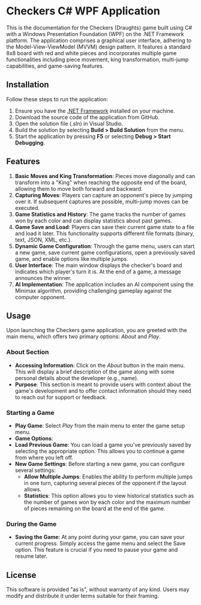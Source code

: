 # Checkers C# WPF Application
This is the documentation for the Checkers (Draughts) game built using C# with a Windows Presentation Foundation (WPF) on the .NET Framework platform. The application comprises a graphical user interface, adhering to the Model-View-ViewModel (MVVM) design pattern. It features a standard 8x8 board with red and white pieces and incorporates multiple game functionalities including piece movement, king transformation, multi-jump capabilities, and game-saving features.

## Installation

Follow these steps to run the application:

1. Ensure you have the [.NET Framework](https://dotnet.microsoft.com/en-us/download/dotnet-framework) installed on your machine.
2. Download the source code of the application from GitHub.
3. Open the solution file (.sln) in Visual Studio.
4. Build the solution by selecting **Build > Build Solution** from the menu.
5. Start the application by pressing **F5** or selecting **Debug > Start Debugging**.

## Features

1. **Basic Moves and King Transformation**: Pieces move diagonally and can transform into a "King" when reaching the opposite end of the board, allowing them to move both forward and backward.
2. **Capturing Moves**: Players can capture an opponent's piece by jumping over it. If subsequent captures are possible, multi-jump moves can be executed.
3. **Game Statistics and History**: The game tracks the number of games won by each color and can display statistics about past games.
4. **Game Save and Load**: Players can save their current game state to a file and load it later. This functionality supports different file formats (binary, text, JSON, XML, etc.).
5. **Dynamic Game Configuration**: Through the game menu, users can start a new game, save current game configurations, open a previously saved game, and enable options like multiple jumps.
6. **User Interface**: The main window displays the checker's board and indicates which player's turn it is. At the end of a game, a message announces the winner.
7. **AI Implementation**: The application includes an AI component using the Minimax algorithm, providing challenging gameplay against the computer opponent.
## Usage

Upon launching the Checkers game application, you are greeted with the main menu, which offers two primary options: *About* and *Play*.

### About Section

+ **Accessing Information**: Click on the *About* button in the main menu. This will display a brief description of the game along with some personal details about the developer (e.g., name).
+ **Purpose**: This section is meant to provide users with context about the game's development and to offer contact information should they need to reach out for support or feedback.

### Starting a Game

+ **Play Game**: Select *Play* from the main menu to enter the game setup menu.
+ **Game Options**:
+ **Load Previous Game**: You can load a game you've previously saved by selecting the appropriate option. This allows you to continue a game from where you left off.
+ **New Game Settings**: Before starting a new game, you can configure several settings:
  + **Allow Multiple Jumps**: Enables the ability to perform multiple jumps in one turn, capturing several pieces of the opponent if the layout allows.
  + **Statistics**: This option allows you to view historical statistics such as the number of games won by each color and the maximum number of pieces remaining on the board at the end of the game.

### During the Game

+ **Saving the Game**: At any point during your game, you can save your current progress. Simply access the game menu and select the Save option. This feature is crucial if you need to pause your game and resume later.

## License
This software is provided "as is", without warranty of any kind. Users may modify and distribute it under terms suitable for their framing.


